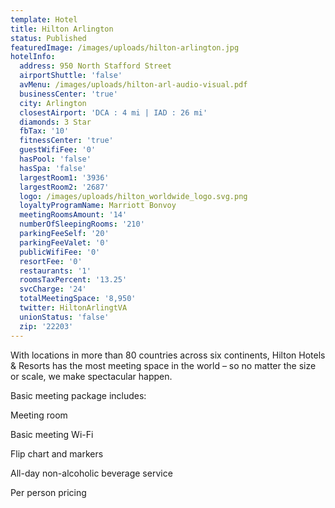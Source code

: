 ```yaml
---
template: Hotel
title: Hilton Arlington
status: Published
featuredImage: /images/uploads/hilton-arlington.jpg
hotelInfo:
  address: 950 North Stafford Street
  airportShuttle: 'false'
  avMenu: /images/uploads/hilton-arl-audio-visual.pdf
  businessCenter: 'true'
  city: Arlington
  closestAirport: 'DCA : 4 mi | IAD : 26 mi'
  diamonds: 3 Star
  fbTax: '10'
  fitnessCenter: 'true'
  guestWifiFee: '0'
  hasPool: 'false'
  hasSpa: 'false'
  largestRoom1: '3936'
  largestRoom2: '2687'
  logo: /images/uploads/hilton_worldwide_logo.svg.png
  loyaltyProgramName: Marriott Bonvoy
  meetingRoomsAmount: '14'
  numberOfSleepingRooms: '210'
  parkingFeeSelf: '20'
  parkingFeeValet: '0'
  publicWifiFee: '0'
  resortFee: '0'
  restaurants: '1'
  roomsTaxPercent: '13.25'
  svcCharge: '24'
  totalMeetingSpace: '8,950'
  twitter: HiltonArlingtVA
  unionStatus: 'false'
  zip: '22203'
---
```

With locations in more than 80 countries across six continents, Hilton Hotels & Resorts has the most meeting space in the world – so no matter the size or scale, we make spectacular happen.

Basic meeting package includes:

Meeting room

Basic meeting Wi-Fi

Flip chart and markers

All-day non-alcoholic beverage service

Per person pricing

